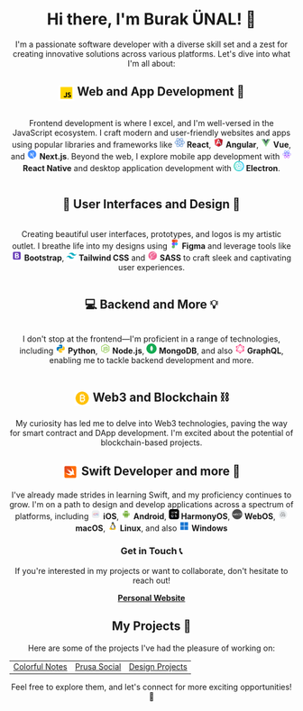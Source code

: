 <!-- Introduction -->
<div align="center">
  <h1>Hi there, I'm Burak ÜNAL! 👋</h1>
  <p>I'm a passionate software developer with a diverse skill set and a zest for creating innovative solutions across various platforms. Let's dive into what I'm all about:</p>
</div>

<!-- Skills and Technologies -->
<div align="center">
  <h2><img src="img/javascript.svg" width="28px" height="28px" style="vertical-align: middle;"> Web and App Development 🚀</h2>
  <p style="display: inline-block; vertical-align: middle;">Frontend development is where I excel, and I'm well-versed in the JavaScript ecosystem. I craft modern and user-friendly websites and apps using popular libraries and frameworks like
    <img src="img/react.svg" width="18px" height="18px"> <b>React</b>,
    <img src="img/angular.svg" width="18px" height="18px"> <b>Angular</b>,
    <img src="img/vue-js.svg" width="18px" height="18px"> <b>Vue</b>, and
    <img src="img/next-js.svg" width="18px" height="18px"> <b>Next.js</b>. Beyond the web, I explore mobile app development with
    <img src="img/react-native.svg" width="18px" height="18px"> <b>React Native</b> and desktop application development with
    <img src="img/electron.svg" width="18px" height="18px"> <b>Electron</b>.
  </p>
</div>

<div align="center">
  <h2>🎨 User Interfaces and Design 🎨</h2>
  <p style="display: inline-block; vertical-align: middle;">Creating beautiful user interfaces, prototypes, and logos is my artistic outlet. I breathe life into my designs using <img src="img/figma.svg" width="18px" height="18px"> <b>Figma</b> and leverage tools like
    <img src="img/bootstrap.svg" width="18px" height="18px"> <b>Bootstrap</b>,
    <img src="img/tailwind.svg" width="18px" height="18px"> <b>Tailwind CSS</b> and
    <img src="img/sass.svg" width="18px" height="18px"> <b>SASS</b> to craft sleek and captivating user experiences.
  </p>
</div>

<div align="center">
  <h2>💻 Backend and More 💡</h2>
  <p style="display: inline-block; vertical-align: middle;">I don't stop at the frontend—I'm proficient in a range of technologies, including
    <img src="img/python.svg" width="18px" height="18px"> <b>Python</b>,
    <img src="img/node-js.svg" width="18px" height="18px"> <b>Node.js</b>,
    <img src="img/mongodb.svg" width="18px" height="18px"> <b>MongoDB</b>, and also
    <img src="img/graphql.svg" width="18px" height="18px"> <b>GraphQL</b>, enabling me to tackle backend development and more.
  </p>
</div>

<div align="center">
  <h2><img src="img/bitcoin.svg" width="28px" height="28px" style="vertical-align: middle;"> Web3 and Blockchain ⛓️</h2>
  <p>My curiosity has led me to delve into Web3 technologies, paving the way for smart contract and DApp development. I'm excited about the potential of blockchain-based projects.</p>
</div>

<div align="center">
  <h2><img src="img/swift.svg" width="28px" height="28px" style="vertical-align: middle;"> Swift Developer and more 🍏</h2>
  <p>I've already made strides in learning Swift, and my proficiency continues to grow. I'm on a path to design and develop applications across a spectrum of platforms, including
        <img src="img/ios.svg" width="18px" height="18px"> <b>iOS</b>,
        <img src="img/android.svg" width="18px" height="18px"> <b>Android</b>,
        <img src="img/harmonyos.svg" width="18px" height="18px"> <b>HarmonyOS</b>,
        <img src="img/webos.svg" width="18px" height="18px"> <b>WebOS</b>,
        <img src="img/macos.svg" width="18px" height="18px"> <b>macOS</b>,
        <img src="img/linux.svg" width="18px" height="18px"> <b>Linux</b>, and also
        <img src="img/windows.svg" width="18px" height="18px"> <b>Windows</b>
  </p>
</div>

<!-- Contact Section -->
<div align="center">
  <h3>Get in Touch 📞</h3>
  <p>If you're interested in my projects or want to collaborate, don't hesitate to reach out!</p>
  <a href="https://linktr.ee/burakunal18px"><strong>Personal Website</strong></a>
</div>

<!-- Projects Section -->
<div align="center">
  <h2>My Projects 🚧</h2>
  <p>Here are some of the projects I've had the pleasure of working on:</p>
  <table>
    <tr>
      <td><a href="https://burakunal18px.github.io/colorful-notes">Colorful Notes</a></td>
      <td><a href="https://burakunal18px.github.io/prusa-social">Prusa Social</a></td>
      <td><a href="https://www.figma.com/@burakunal">Design Projects</a></td>
    </tr>
  </table>
  <p>Feel free to explore them, and let's connect for more exciting opportunities! 🚀</p>
</div>
